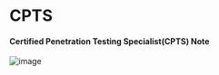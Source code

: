 # CPTS

#### Certified Penetration Testing Specialist(CPTS) Note

![image](https://github.com/user-attachments/assets/ca0ee51c-1978-4cae-9805-cc0e4094ea32)
